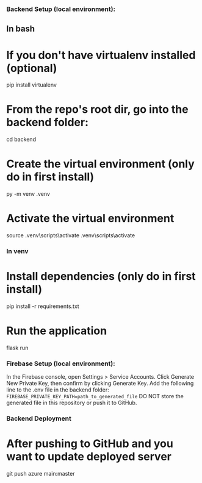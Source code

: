 ### Backend Setup (local environment):

## In bash
# If you don't have virtualenv installed (optional)
pip install virtualenv 

# From the repo's root dir, go into the backend folder:
cd backend

# Create the virtual environment (only do in first install)
py -m venv .venv

# Activate the virtual environment
source .venv\scripts\activate
.venv\scripts\activate

### In venv
# Install dependencies (only do in first install)
pip install -r requirements.txt 

# Run the application
flask run

### Firebase Setup (local environment):
In the Firebase console, open Settings > Service Accounts.
Click Generate New Private Key, then confirm by clicking Generate Key.
Add the following line to the .env file in the backend folder:
```FIREBASE_PRIVATE_KEY_PATH=path_to_generated_file```
DO NOT store the generated file in this repository or push it to GitHub.


### Backend Deployment

# After pushing to GitHub and you want to update deployed server
git push azure main:master

